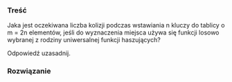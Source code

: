 ### Treść
Jaka jest oczekiwana liczba kolizji podczas wstawiania n kluczy
do tablicy o m = 2n elementów, jeśli do wyznaczenia miejsca używa się funkcji losowo wybranej z rodziny uniwersalnej funkcji haszujących?

Odpowiedź uzasadnij.

### Rozwiązanie
